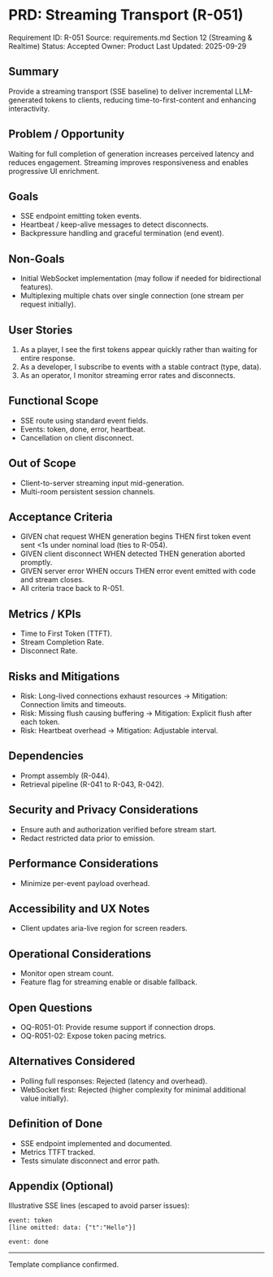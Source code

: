 # PRD: Streaming Transport (R-051)

Requirement ID: R-051
Source: requirements.md Section 12 (Streaming & Realtime)
Status: Accepted
Owner: Product
Last Updated: 2025-09-29

## Summary

Provide a streaming transport (SSE baseline) to deliver incremental LLM-generated tokens to clients, reducing time-to-first-content and enhancing interactivity.

## Problem / Opportunity

Waiting for full completion of generation increases perceived latency and reduces engagement. Streaming improves responsiveness and enables progressive UI enrichment.

## Goals

- SSE endpoint emitting token events.
- Heartbeat / keep-alive messages to detect disconnects.
- Backpressure handling and graceful termination (end event).

## Non-Goals

- Initial WebSocket implementation (may follow if needed for bidirectional features).
- Multiplexing multiple chats over single connection (one stream per request initially).

## User Stories

1. As a player, I see the first tokens appear quickly rather than waiting for entire response.
2. As a developer, I subscribe to events with a stable contract (type, data).
3. As an operator, I monitor streaming error rates and disconnects.

## Functional Scope

- SSE route using standard event fields.
- Events: token, done, error, heartbeat.
- Cancellation on client disconnect.

## Out of Scope

- Client-to-server streaming input mid-generation.
- Multi-room persistent session channels.

## Acceptance Criteria

- GIVEN chat request WHEN generation begins THEN first token event sent <1s under nominal load (ties to R-054).
- GIVEN client disconnect WHEN detected THEN generation aborted promptly.
- GIVEN server error WHEN occurs THEN error event emitted with code and stream closes.
- All criteria trace back to R-051.

## Metrics / KPIs

- Time to First Token (TTFT).
- Stream Completion Rate.
- Disconnect Rate.

## Risks and Mitigations

- Risk: Long-lived connections exhaust resources → Mitigation: Connection limits and timeouts.
- Risk: Missing flush causing buffering → Mitigation: Explicit flush after each token.
- Risk: Heartbeat overhead → Mitigation: Adjustable interval.

## Dependencies

- Prompt assembly (R-044).
- Retrieval pipeline (R-041 to R-043, R-042).

## Security and Privacy Considerations

- Ensure auth and authorization verified before stream start.
- Redact restricted data prior to emission.

## Performance Considerations

- Minimize per-event payload overhead.

## Accessibility and UX Notes

- Client updates aria-live region for screen readers.

## Operational Considerations

- Monitor open stream count.
- Feature flag for streaming enable or disable fallback.

## Open Questions

- OQ-R051-01: Provide resume support if connection drops.
- OQ-R051-02: Expose token pacing metrics.

## Alternatives Considered

- Polling full responses: Rejected (latency and overhead).
- WebSocket first: Rejected (higher complexity for minimal additional value initially).

## Definition of Done

- SSE endpoint implemented and documented.
- Metrics TTFT tracked.
- Tests simulate disconnect and error path.

## Appendix (Optional)

Illustrative SSE lines (escaped to avoid parser issues):

```text
event: token
[line omitted: data: {"t":"Hello"}]

event: done
```

---
Template compliance confirmed.

